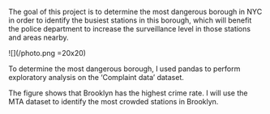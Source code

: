 The goal of this project is to determine the most dangerous borough in NYC in order to identify the busiest stations in this borough, which will benefit the police department to increase the surveillance level in those stations and areas nearby.


![](/photo.png =20x20)

To determine the most dangerous borough, I used pandas to perform exploratory analysis on the ‘Complaint data’ dataset. 

The figure shows that Brooklyn has the highest crime rate. I will use the MTA dataset to identify the most crowded stations in Brooklyn. 
